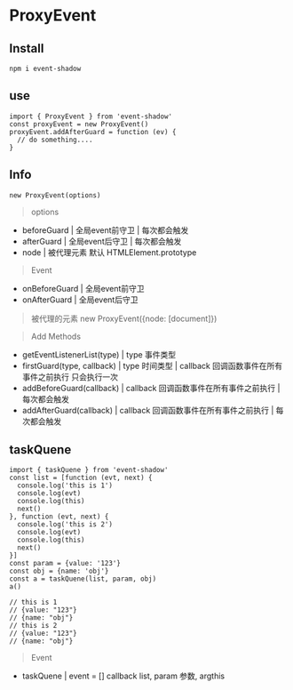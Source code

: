 # ProxyEvent
## Install
```
npm i event-shadow
```

## use
```
import { ProxyEvent } from 'event-shadow'
const proxyEvent = new ProxyEvent()
proxyEvent.addAfterGuard = function (ev) {
  // do something....
}
```
## Info
```
new ProxyEvent(options)
```
> options
+ beforeGuard | 全局event前守卫  | 每次都会触发
+ afterGuard  | 全局event后守卫  | 每次都会触发
+ node        | 被代理元素 默认 HTMLElement.prototype

> Event
+ onBeforeGuard | 全局event前守卫
+ onAfterGuard | 全局event后守卫

> 被代理的元素 new ProxyEvent({node: [document]})

> Add Methods
+ getEventListenerList(type)  | type 事件类型
+ firstGuard(type, callback)  | type 时间类型  | callback 回调函数事件在所有事件之前执行 只会执行一次
+ addBeforeGuard(callback)  | callback 回调函数事件在所有事件之前执行  | 每次都会触发
+ addAfterGuard(callback)  | callback 回调函数事件在所有事件之前执行  | 每次都会触发

## taskQuene
```
import { taskQuene } from 'event-shadow'
const list = [function (evt, next) {
  console.log('this is 1')
  console.log(evt)
  console.log(this)
  next()
}, function (evt, next) {
  console.log('this is 2')
  console.log(evt)
  console.log(this)
  next()
}]
const param = {value: '123'}
const obj = {name: 'obj'}
const a = taskQuene(list, param, obj)
a()

// this is 1
// {value: "123"}
// {name: "obj"}
// this is 2
// {value: "123"}
// {name: "obj"}
```
> Event
+ taskQuene | event = [] callback list, param 参数, argthis









